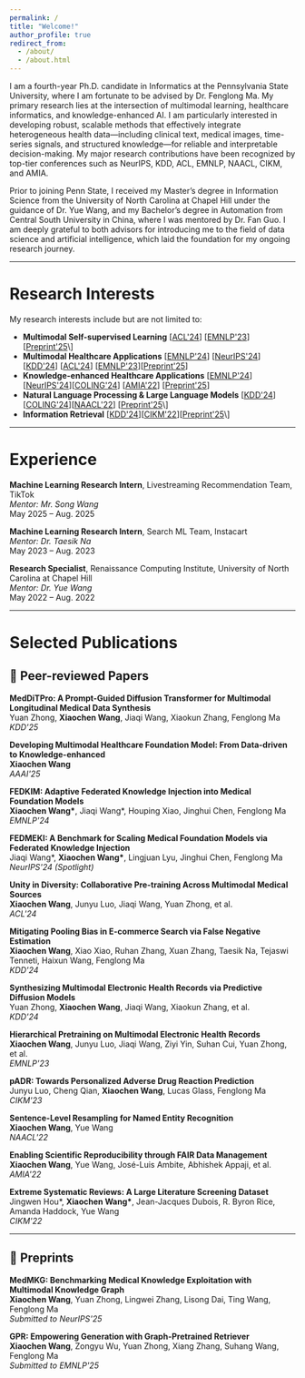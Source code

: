 ```yaml
---
permalink: /
title: "Welcome!"
author_profile: true
redirect_from: 
  - /about/
  - /about.html
---
```




I am a fourth-year Ph.D. candidate in Informatics at the Pennsylvania State University, where I am fortunate to be advised by Dr. Fenglong Ma. My primary research lies at the intersection of multimodal learning, healthcare informatics, and knowledge-enhanced AI. I am particularly interested in developing robust, scalable methods that effectively integrate heterogeneous health data—including clinical text, medical images, time-series signals, and structured knowledge—for reliable and interpretable decision-making. My major research contributions have been recognized by top-tier conferences such as NeurIPS, KDD, ACL, EMNLP, NAACL, CIKM, and AMIA.

Prior to joining Penn State, I received my Master’s degree in Information Science from the University of North Carolina at Chapel Hill under the guidance of Dr. Yue Wang, and my Bachelor’s degree in Automation from Central South University in China, where I was mentored by Dr. Fan Guo. I am deeply grateful to both advisors for introducing me to the field of data science and artificial intelligence, which laid the foundation for my ongoing research journey.




---

# Research Interests

My research interests include but are not limited to:

- **Multimodal Self-supervised Learning** \[[ACL'24](https://aclanthology.org/2024.acl-long.199.pdf)\] \[[EMNLP'23](https://aclanthology.org/2023.emnlp-main.171.pdf)\] \[[Preprint'25](https://arxiv.org/pdf/2506.00261?)\]
- **Multimodal Healthcare Applications** \[[EMNLP'24](https://arxiv.org/pdf/2408.10276)\] \[[NeurIPS'24](https://arxiv.org/pdf/2408.09227)\] \[[KDD'24](https://dl.acm.org/doi/pdf/10.1145/3637528.3671836?casa_token=LfBCK1wlqL4AAAAA:RsePsT3N16YOUuBM4MvtBS0s_stY8YoRSmEtM_4DyrooaMCIELtWlbia6BiRUOKSbVu8BdXBbgPugw)\] \[[ACL'24](https://aclanthology.org/2024.acl-long.199.pdf)\] \[[EMNLP'23](https://aclanthology.org/2023.emnlp-main.171.pdf)\]\[[Preprint'25](https://arxiv.org/pdf/2505.17214)\]
- **Knowledge-enhanced Healthcare Applications** \[[EMNLP'24](https://arxiv.org/pdf/2408.10276)\] \[[NeurIPS'24](https://arxiv.org/pdf/2408.09227)\]\[[COLING'24](https://arxiv.org/pdf/2402.15700)\] \[[AMIA'22](https://pmc.ncbi.nlm.nih.gov/articles/PMC10148274/)\] \[[Preprint'25](https://arxiv.org/pdf/2505.17214)\]
- **Natural Language Processing & Large Language Models** \[[KDD'24](https://dl.acm.org/doi/pdf/10.1145/3637528.3671630)\] \[[COLING'24](https://arxiv.org/pdf/2402.15700)\]\[[NAACL'22](https://aclanthology.org/2022.naacl-main.156.pdf)\] \[[Preprint'25](https://arxiv.org/pdf/2506.00261?)\]
- **Information Retrieval** \[[KDD'24](https://dl.acm.org/doi/pdf/10.1145/3637528.3671630)\]\[[CIKM'22](https://ils.unc.edu/~wangyue/pub/CIKM2022-Hou.pdf)\]\[[Preprint'25](https://arxiv.org/pdf/2506.00261?)\]

---

# Experience

**Machine Learning Research Intern**, Livestreaming Recommendation Team, TikTok  
*Mentor: Mr. Song Wang*  
May 2025 – Aug. 2025  

**Machine Learning Research Intern**, Search ML Team, Instacart  
*Mentor: Dr. Taesik Na*  
May 2023 – Aug. 2023  

**Research Specialist**, Renaissance Computing Institute, University of North Carolina at Chapel Hill  
*Mentor: Dr. Yue Wang*  
May 2022 – Aug. 2022






---
# Selected Publications


## 📄 Peer-reviewed Papers



**MedDiTPro: A Prompt-Guided Diffusion Transformer for Multimodal Longitudinal Medical Data Synthesis**  
Yuan Zhong, **Xiaochen Wang**, Jiaqi Wang, Xiaokun Zhang, Fenglong Ma  
*KDD'25*

**Developing Multimodal Healthcare Foundation Model: From Data-driven to Knowledge-enhanced**  
**Xiaochen Wang**  
*AAAI'25*

**FEDKIM: Adaptive Federated Knowledge Injection into Medical Foundation Models**  
**Xiaochen Wang\***, Jiaqi Wang\*, Houping Xiao, Jinghui Chen, Fenglong Ma  
*EMNLP'24*

**FEDMEKI: A Benchmark for Scaling Medical Foundation Models via Federated Knowledge Injection**  
Jiaqi Wang\*, **Xiaochen Wang\***, Lingjuan Lyu, Jinghui Chen, Fenglong Ma  
*NeurIPS'24 (Spotlight)*

**Unity in Diversity: Collaborative Pre-training Across Multimodal Medical Sources**  
**Xiaochen Wang**, Junyu Luo, Jiaqi Wang, Yuan Zhong, et al.  
*ACL'24*

**Mitigating Pooling Bias in E-commerce Search via False Negative Estimation**  
**Xiaochen Wang**, Xiao Xiao, Ruhan Zhang, Xuan Zhang, Taesik Na, Tejaswi Tenneti, Haixun Wang, Fenglong Ma  
*KDD'24*

**Synthesizing Multimodal Electronic Health Records via Predictive Diffusion Models**  
Yuan Zhong, **Xiaochen Wang**, Jiaqi Wang, Xiaokun Zhang, et al.  
*KDD'24*


**Hierarchical Pretraining on Multimodal Electronic Health Records**  
**Xiaochen Wang**, Junyu Luo, Jiaqi Wang, Ziyi Yin, Suhan Cui, Yuan Zhong, et al.  
*EMNLP'23*

**pADR: Towards Personalized Adverse Drug Reaction Prediction**  
Junyu Luo, Cheng Qian, **Xiaochen Wang**, Lucas Glass, Fenglong Ma  
*CIKM'23*

**Sentence-Level Resampling for Named Entity Recognition**  
**Xiaochen Wang**, Yue Wang  
*NAACL'22*

**Enabling Scientific Reproducibility through FAIR Data Management**  
**Xiaochen Wang**, Yue Wang, José-Luis Ambite, Abhishek Appaji, et al.  
*AMIA'22*

**Extreme Systematic Reviews: A Large Literature Screening Dataset**  
Jingwen Hou\*, **Xiaochen Wang\***, Jean-Jacques Dubois, R. Byron Rice, Amanda Haddock, Yue Wang  
*CIKM'22*

---

## 📝 Preprints

**MedMKG: Benchmarking Medical Knowledge Exploitation with Multimodal Knowledge Graph**  
**Xiaochen Wang**, Yuan Zhong, Lingwei Zhang, Lisong Dai, Ting Wang, Fenglong Ma  
*Submitted to NeurIPS'25*

**GPR: Empowering Generation with Graph-Pretrained Retriever**  
**Xiaochen Wang**, Zongyu Wu, Yuan Zhong, Xiang Zhang, Suhang Wang, Fenglong Ma  
*Submitted to EMNLP'25*

